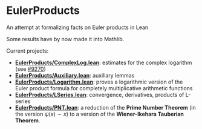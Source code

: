 # EulerProducts

An attempt at formalizing facts on Euler products in Lean

Some results have by now made it into Mathlib.

Current projects:
* [__EulerProducts/ComplexLog.lean__](EulerProducts/ComplexLog.lean): estimates for the complex
  logarithm (see [#9270](https://github.com/leanprover-community/mathlib4/pull/9270))
* [__EulerProducts/Auxiliary.lean__](EulerProducts/Auxiliary.lean): auxiliary lemmas
* [__EulerProducts/Logarithm.lean__](EulerProducts/Logarithm.lean): proves a logarithmic version
  of the Euler product formula for completely multiplicative arithmetic functions
* [__EulerProducts/LSeries.lean__](EulerProducts/LSeries.lean): convergence, derivatives, products
  of L-series
* [__EulerProducts/PNT.lean__](EulerProducts/PNT.lean): a reduction of the __Prime Number Theorem__
  (in the version $\psi(x) \sim x$) to a version of the __Wiener-Ikehara Tauberian Theorem__.
